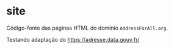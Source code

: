 # site
Código-fonte das páginas HTML do domínio `AddressForAll.org`.

Testando adaptação do https://adresse.data.gouv.fr/


